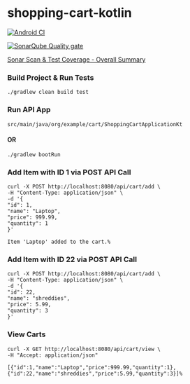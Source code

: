 # shopping-cart-kotlin

[![Android CI](https://github.com/conorheffron/shopping-cart-kotlin/actions/workflows/android.yml/badge.svg)](https://github.com/conorheffron/shopping-cart-kotlin/actions/workflows/android.yml)

[![SonarQube Quality gate](https://sonarcloud.io/api/project_badges/quality_gate?project=conorheffron_shopping-cart-kotlin)](https://sonarcloud.io/summary/new_code?id=conorheffron_shopping-cart-kotlin)

[Sonar Scan & Test Coverage - Overall Summary](https://sonarcloud.io/summary/overall?id=conorheffron_shopping-cart-kotlin&branch=main)

### Build Project & Run Tests
```
./gradlew clean build test
```

### Run API App
```
src/main/java/org/example/cart/ShoppingCartApplicationKt
```
#### OR
```
./gradlew bootRun
```

### Add Item with ID 1 via POST API Call
```
curl -X POST http://localhost:8080/api/cart/add \
-H "Content-Type: application/json" \
-d '{
"id": 1,
"name": "Laptop",
"price": 999.99,
"quantity": 1
}'

Item 'Laptop' added to the cart.%  
```

### Add Item with ID 22 via POST API Call
```
curl -X POST http://localhost:8080/api/cart/add \
-H "Content-Type: application/json" \
-d '{
"id": 22,
"name": "shreddies",
"price": 5.99,
"quantity": 3
}'
```
### View Carts
```
curl -X GET http://localhost:8080/api/cart/view \
-H "Accept: application/json"

[{"id":1,"name":"Laptop","price":999.99,"quantity":1},{"id":22,"name":"shreddies","price":5.99,"quantity":3}]%      
```
